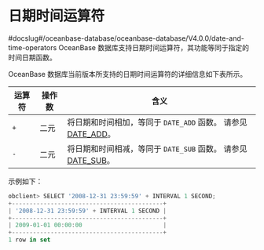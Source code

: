 日期时间运算符 
============================
#docslug#/oceanbase-database/oceanbase-database/V4.0.0/date-and-time-operators
OceanBase 数据库支持日期时间运算符，其功能等同于指定的时间日期函数。

OceanBase 数据库当前版本所支持的日期时间运算符的详细信息如下表所示。


| 运算符 | 操作数 |                                                    含义                                                    |
|-----|-----|----------------------------------------------------------------------------------------------------------|
| `+` | 二元  | 将日期和时间相加，等同于 `DATE_ADD` 函数。 请参见 [DATE_ADD](../4.functions/2.functions-1/1.date-and-time-functions-1/9.DATE_ADD.md)。 |
| `-` | 二元  | 将日期和时间相减，等同于 `DATE_SUB` 函数。 请参见 [DATE_SUB](../4.functions/2.functions-1/1.date-and-time-functions-1/11.DATE_SUB.md)。 |



示例如下：

```javascript
obclient> SELECT '2008-12-31 23:59:59' + INTERVAL 1 SECOND;
+-------------------------------------------+
| '2008-12-31 23:59:59' + INTERVAL 1 SECOND |
+-------------------------------------------+
| 2009-01-01 00:00:00                       |
+-------------------------------------------+
1 row in set 
```


